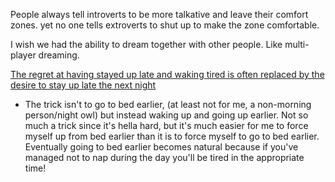 People always tell introverts to be more talkative and leave their comfort zones. yet no one tells extroverts to shut up to make the zone comfortable.

I wish we had the ability to dream together with other people. Like multi-player dreaming.

[The regret at having stayed up late and waking tired is often replaced by the desire to stay up late the next night](https://www.reddit.com/r/Showerthoughts/comments/tef3kr/the_regret_at_having_stayed_up_late_and_waking/)
- The trick isn't to go to bed earlier, (at least not for me, a non-morning person/night owl) but instead waking up and going up earlier. Not so much a trick since it's hella hard, but it's much easier for me to force myself up from bed earlier than it is to force myself to go to bed earlier. Eventually going to bed earlier becomes natural because if you've managed not to nap during the day you'll be tired in the appropriate time!
